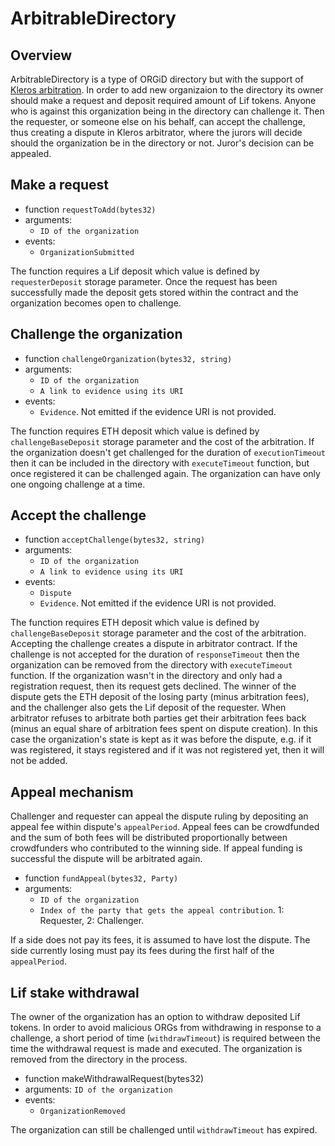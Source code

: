 #  ArbitrableDirectory 
## Overview

ArbitrableDirectory is a type of ORGiD directory but with the support of [Kleros arbitration](https://developer.kleros.io/en/latest/).
In order to add new organizaion to the directory its owner should make a request and deposit required amount of Lif tokens. Anyone who is against this organization being in the directory can challenge it. Then the requester, or someone else on his behalf, can accept the challenge, thus creating a dispute in Kleros arbitrator, where the jurors will decide should the organization be in the directory or not. Juror's decision can be appealed.

## Make a request

- function `requestToAdd(bytes32)`
- arguments:
    - `ID of the organization`
- events: 
    - `OrganizationSubmitted`

The function requires a Lif deposit which value is defined by `requesterDeposit` storage parameter.
Once the request has been successfully made the deposit gets stored within the contract and the organization becomes open to challenge.

## Challenge the organization

- function `challengeOrganization(bytes32, string)`
- arguments:
    - `ID of the organization`
    - `A link to evidence using its URI`
- events:
    - `Evidence`. Not emitted if the evidence URI is not provided.

The function requires ETH deposit which value is defined by `challengeBaseDeposit` storage parameter and the cost of the arbitration.
If the organization doesn't get challenged for the duration of `executionTimeout` then it can be included in the directory with `executeTimeout` function, but once registered it can be challenged again. The organization can have only one ongoing challenge at a time.

## Accept the challenge

- function `acceptChallenge(bytes32, string)`
- arguments:
    - `ID of the organization`
    - `A link to evidence using its URI`
- events:
    - `Dispute`
    - `Evidence`. Not emitted if the evidence URI is not provided.

The function requires ETH deposit which value is defined by `challengeBaseDeposit` storage parameter and the cost of the arbitration.
Accepting the challenge creates a dispute in arbitrator contract. If the challenge is not accepted for the duration of `responseTimeout` then the organization can be removed from the directory with `executeTimeout` function. If the organization wasn't in the directory and only had a registration request, then its request gets declined.
The winner of the dispute gets the ETH deposit of the losing party (minus arbitration fees), and the challenger also gets the Lif deposit of the requester.
When arbitrator refuses to arbitrate both parties get their arbitration fees back (minus an equal share of arbitration fees spent on dispute creation). In this case the organization's state is kept as it was before the dispute, e.g. if it was registered, it stays registered and if it was not registered yet, then it will not be added.

## Appeal mechanism

Challenger and requester can appeal the dispute ruling by depositing an appeal fee within dispute's `appealPeriod`. Appeal fees can be crowdfunded and the sum of both fees will be distributed proportionally between crowdfunders who contributed to the winning side. If appeal funding is successful the dispute will be arbitrated again.

- function `fundAppeal(bytes32, Party)`
- arguments: 
    - `ID of the organization`
    - `Index of the party that gets the appeal contribution`. 1: Requester, 2: Challenger.

If a side does not pay its fees, it is assumed to have lost the dispute. The side currently losing must pay its fees during the first half of the `appealPeriod`.

## Lif stake withdrawal

The owner of the organization has an option to withdraw deposited Lif tokens. In order to avoid malicious ORGs from withdrawing in response to a challenge, a short period of time (`withdrawTimeout`) is required between the time the withdrawal request is made and executed. The organization is removed from the directory in the process.

- function makeWithdrawalRequest(bytes32)
- arguments:
`ID of the organization`
- events: 
    - `OrganizationRemoved`

The organization can still be challenged until `withdrawTimeout` has expired.